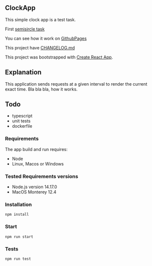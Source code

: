 ## ClockApp

This simple clock app is a test task.

First [semisircle task](https://codesandbox.io/s/staging-pond-7n7ijh?file=/src/styles.scss)

You can see how it work on [GithubPages](https://barklim.github.io/react-clock/)

This project have [CHANGELOG.md](https://github.com/Barklim/react-clock/blob/main/CHANGELOG.md)

This project was bootstrapped with [Create React App](https://github.com/facebook/create-react-app).

## Explanation

This application sends requests at a given interval to render the current exact time.
Bla bla bla, how it works.

## Todo

- typescript
- unit tests
- dockerfile

### Requirements 

The app build and run requires:

- Node
- Linux, Macos or Windows

### Tested Requirements versions 

 - Node.js version 14.17.0
 - MacOS Monterey 12.4

### Installation

    npm install

### Start

    npm run start

### Tests

    npm run test
